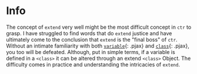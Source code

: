 # Info

The concept of `extend` very well might be the most difficult concept in `ctr` to grasp. I have struggled to find words that do `extend` justice and have ultimately come to the conclusion that `extend` is the "final boss" of `ctr`. Without an intimate familiarity with both [`variable`](./../class/variable.md){: .pjax} and [`class`](./../class/general.md){: .pjax}, you too will be defeated. Although, put in simple terms, if a variable is defined in a `<class>` it can be altered through an extend `<class>` Object. The difficulty comes in practice and understanding the intricacies of `extend`.

<div class="cf"></div>
<div class="end"></div>

